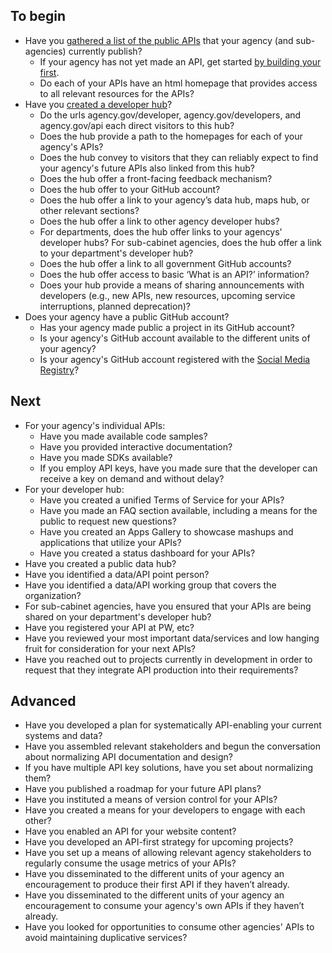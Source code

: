 ## To begin

* Have you [gathered a list of the public APIs](http://www.howto.gov/mobile/apis-in-government/get-started-with-apis#audit) that your agency (and sub-agencies) currently publish?  
  * If your agency has not yet made an API, get started [by building your first](http://www.howto.gov/mobile/apis-in-government/how-to-make-apis-overview).
  * Do each of your APIs have an html homepage that provides access to all relevant resources for the APIs?
* Have you [created a developer hub](http://www.howto.gov/mobile/apis-in-government/get-started-with-apis#implement)?
  * Do the urls agency.gov/developer, agency.gov/developers, and agency.gov/api each direct visitors to this hub?
  * Does the hub provide a path to the homepages for each of your agency's APIs? 
  * Does the hub convey to visitors that they can reliably expect to find your agency's future APIs also linked from this hub? 
  * Does the hub offer a front-facing feedback mechanism?
  * Does the hub offer to your GitHub account?
  * Does the hub offer a link to your agency’s data hub, maps hub, or other relevant sections? 
  * Does the hub offer a link to other agency developer hubs? 
  * For departments, does the hub offer links to your agencys' developer hubs?  For sub-cabinet agencies, does the hub offer a link to your department's developer hub?  
  * Does the hub offer a link to all government GitHub accounts? 
  * Does the hub offer access to basic ‘What is an API?’ information?
  * Does your hub provide a means of sharing announcements with developers (e.g., new APIs, new resources, upcoming service interruptions, planned deprecation)?
* Does your agency have a public GitHub account?  
  * Has your agency made public a project in its GitHub account? 
  * Is your agency's GitHub account available to the different units of your agency? 
  * Is your agency's GitHub account registered with the [Social Media Registry](http://registry.usa.gov/accounts?service_id=github)?

## Next 


* For your agency's individual APIs:
  * Have you made available code samples?
  * Have you provided interactive documentation?
  * Have you made SDKs available?
  * If you employ API keys, have you made sure that the developer can receive a key on demand and without delay?
* For your developer hub:
  * Have you created a unified Terms of Service for your APIs?
  * Have you made an FAQ section available, including a means for the public to request new questions?
  * Have you created an Apps Gallery to showcase mashups and applications that utilize your APIs?
  * Have you created a status dashboard for your APIs?
* Have you created a public data hub?
* Have you identified a data/API point person?
* Have you identified a data/API working group that covers the organization?
* For sub-cabinet agencies, have you ensured that your APIs are being shared on your department's developer hub?
* Have you registered your API at PW, etc?
* Have you reviewed your most important data/services and low hanging fruit for consideration for your next APIs?
* Have you reached out to projects currently in development in order to request that they integrate API production into their requirements?
 
## Advanced

* Have you developed a plan for systematically API-enabling your current systems and data?
* Have you assembled relevant stakeholders and begun the conversation about normalizing API documentation and design? 
* If you have multiple API key solutions, have you set about normalizing them? 
* Have you published a roadmap for your future API plans?  
* Have you instituted a means of version control for your APIs?
* Have you created a means for your developers to engage with each other?  
* Have you enabled an API for your website content?  
* Have you developed an API-first strategy for upcoming projects? 
* Have you set up a means of allowing relevant agency stakeholders to regularly consume the usage metrics of your APIs?  
* Have you disseminated to the different units of your agency an encouragement to produce their first API if they haven’t already. 
* Have you disseminated to the different units of your agency an encouragement to consume your agency's own APIs if they haven’t already. 
* Have you looked for opportunities to consume other agencies' APIs to avoid maintaining duplicative services? 


